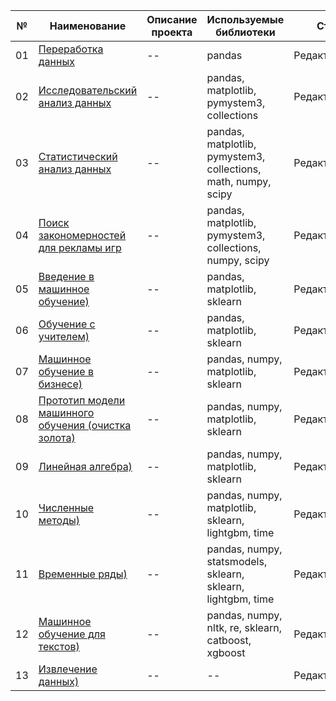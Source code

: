 №|Наименование|Описание проекта|Используемые библиотеки|Статус|
--|--|--|--|--|
01|[Переработка данных]()|--|pandas|Редактирование|
02|[Исследовательский анализ данных]()|--|pandas, matplotlib, pymystem3, collections|Редактирование|
03|[Статистический анализ данных]()|--|pandas, matplotlib, pymystem3, collections, math, numpy, scipy|Редактирование|
04|[Поиск закономерностей для рекламы игр]()|--|pandas, matplotlib, pymystem3, collections, numpy, scipy|Редактирование|
05|[Введение в машинное обучение)]()|--|pandas, matplotlib, sklearn|Редактирование|
06|[Обучение с учителем)]()|--|pandas, matplotlib, sklearn|Редактирование|
07|[Машинное обучение в бизнесе)]()|--|pandas, numpy, matplotlib, sklearn|Редактирование|
08|[Прототип модели машинного обучения (очистка золота)]()|--|pandas, numpy, matplotlib, sklearn|Редактирование|
09|[Линейная алгебра)]()|--|pandas, numpy, matplotlib, sklearn|Редактирование|
10|[Численные методы)]()|--|pandas, numpy, matplotlib, sklearn, lightgbm, time|Редактирование|
11|[Временные ряды)]()|--|pandas, numpy, statsmodels, sklearn, sklearn, lightgbm, time|Редактирование|
12|[Машинное обучение для текстов)]()|--|pandas, numpy, nltk, re, sklearn, catboost, xgboost|Редактирование|
13|[Извлечение данных)]()|--|--|Редактирование|
